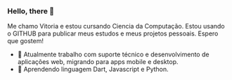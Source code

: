 ### Hello, there 👋

Me chamo Vitoria e estou cursando Ciencia da Computação. Estou usando o GITHUB para publicar meus estudos e meus projetos pessoais. Espero que gostem!

- 🔭 Atualmente trabalho com suporte técnico e desenvolvimento de aplicações web, migrando para apps mobile e desktop.
- 🌱 Aprendendo linguagem Dart, Javascript e Python.
  
